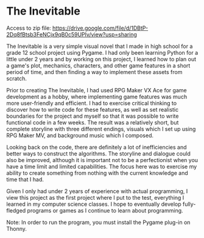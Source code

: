 # The Inevitable

Access to zip file: https://drive.google.com/file/d/1DBtP-2Dq8fBtsb3FeNCjx9qB0c59UPIv/view?usp=sharing

The Inevitable is a very simple visual novel that I made in high school for a grade 12 school project using Pygame.
I had only been learning Python for a little under 2 years and by working on this project, I learned how to plan out a game's
plot, mechanics, characters, and other game features in a short period of time, and then finding a way to implement these assets from scratch.

Prior to creating The Inevitable, I had used RPG Maker VX Ace for game development as a hobby, where implementing game features was much more
user-friendly and efficient. I had to exercise critical thinking to discover how to write code for these features, as well as set realistic boundaries
for the project and myself so that it was possible to write functional code in a few weeks. The result was a relatively short, but complete storyline
with three different endings, visuals which I set up using RPG Maker MV, and background music which I composed.

Looking back on the code, there are definitely a lot of inefficiencies and better ways to construct the algorithms. The storyline and dialogue could
also be improved, although it is important not to be a perfectionist when you have a time limit and limited capabilities. The focus here was to
exercise my ability to create something from nothing with the current knowledge and time that I had.

Given I only had under 2 years of experience with actual programming, I view this project as the first project where I put to the test, everything
I learned in my computer science classes. I hope to eventually develop fully-fledged programs or games as I continue to learn about programming.

Note: In order to run the program, you must install the Pygame plug-in on Thonny.
